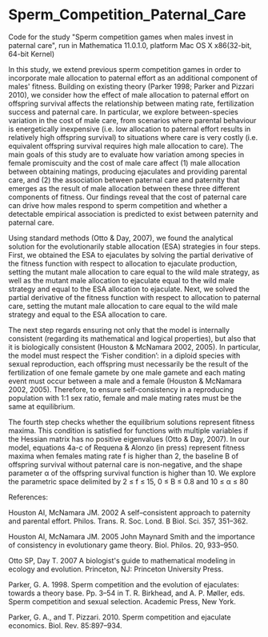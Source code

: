 # Sperm_Competition_Paternal_Care

Code for the study "Sperm competition games when males invest in paternal care", run in Mathematica 11.0.1.0, platform Mac OS X x86(32-bit, 64-bit Kernel)

In this study, we extend previous sperm competition games in order to incorporate male allocation to paternal effort as an additional component of males' fitness. Building on existing theory (Parker 1998; Parker and Pizzari 2010), we consider how the effect of male allocation to paternal effort on offspring survival affects the relationship between mating rate, fertilization success and paternal care. In particular, we explore between-species variation in the cost of male care, from scenarios where parental behaviour is energetically inexpensive (i.e. low allocation to paternal effort results in relatively high offspring survival) to situations where care is very costly (i.e. equivalent offspring survival requires high male allocation to care). The main goals of this study are to evaluate how variation among species in female promiscuity and the cost of male care affect (1) male allocation between obtaining matings, producing ejaculates and providing parental care, and (2) the association between paternal care and paternity that emerges as the result of male allocation between these three different components of fitness. Our findings reveal that the cost of paternal care can drive how males respond to sperm competition and whether a detectable empirical association is predicted to exist between paternity and paternal care.

Using standard methods (Otto & Day, 2007), we found the analytical solution for the evolutionarily stable allocation (ESA) strategies in four steps. First, we obtained the ESA to ejaculates by solving the partial derivative of the fitness function with respect to allocation to ejaculate production, setting the mutant male allocation to care equal to the wild male strategy, as well as the mutant male allocation to ejaculate equal to the wild male strategy and equal to the ESA allocation to ejaculate. Next, we solved the partial derivative of the fitness function with respect to allocation to paternal care, setting the mutant male allocation to care equal to the wild male strategy and equal to the ESA allocation to care.

The next step regards ensuring not only that the model is internally consistent (regarding its mathematical and logical properties), but also that it is biologically consistent (Houston & McNamara 2002, 2005). In particular, the model must respect the ‘Fisher condition’: in a diploid species with sexual reproduction, each offspring must necessarily be the result of the fertilization of one female gamete by one male gamete and each mating event must occur between a male and a female (Houston & McNamara 2002, 2005). Therefore, to ensure self-consistency in a reproducing population with 1:1 sex ratio, female and male mating rates must be the same at equilibrium. 

The fourth step checks whether the equilibrium solutions represent fitness maxima. This condition is satisfied for functions with multiple variables if the Hessian matrix has no positive eigenvalues (Otto & Day, 2007). In our model, equations 4a-c of Requena & Alonzo (in press) represent fitness maxima when females mating rate f is higher than 2, the baseline B of offspring survival without paternal care is non-negative, and the shape parameter α of the offspring survival function is higher than 10. We explore the parametric space delimited by 2 ≤ f ≤ 15, 0 ≤ B ≤ 0.8 and 10 ≤ α ≤ 80

References:

Houston AI, McNamara JM. 2002 A self–consistent approach to paternity and parental effort. Philos. Trans. R. Soc. Lond. B Biol. Sci. 357, 351–362.

Houston AI, McNamara JM. 2005 John Maynard Smith and the importance of consistency in evolutionary game theory. Biol. Philos. 20, 933–950.

Otto SP, Day T. 2007 A biologist's guide to mathematical modeling in ecology and evolution. Princeton, NJ: Princeton University Press.

Parker, G. A. 1998. Sperm competition and the evolution of ejaculates: towards a theory base. Pp. 3–54 in T. R. Birkhead, and A. P. Møller, eds. Sperm competition and sexual selection. Academic Press, New York.

Parker, G. A., and T. Pizzari. 2010. Sperm competition and ejaculate economics. Biol. Rev. 85:897–934.
